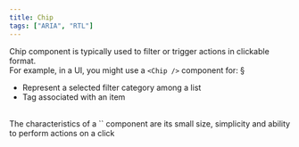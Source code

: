 ```yaml
---
title: Chip
tags: ["ARIA", "RTL"]
---
```


Chip component is typically used to filter or trigger actions in clickable format.
<br />
For example, in a UI, you might use a `<Chip />` component for:
§

- Represent a selected filter category among a list
- Tag associated with an item

<br/>
The characteristics of a `<Chip />` component are its small size, simplicity and ability to perform actions on a click
